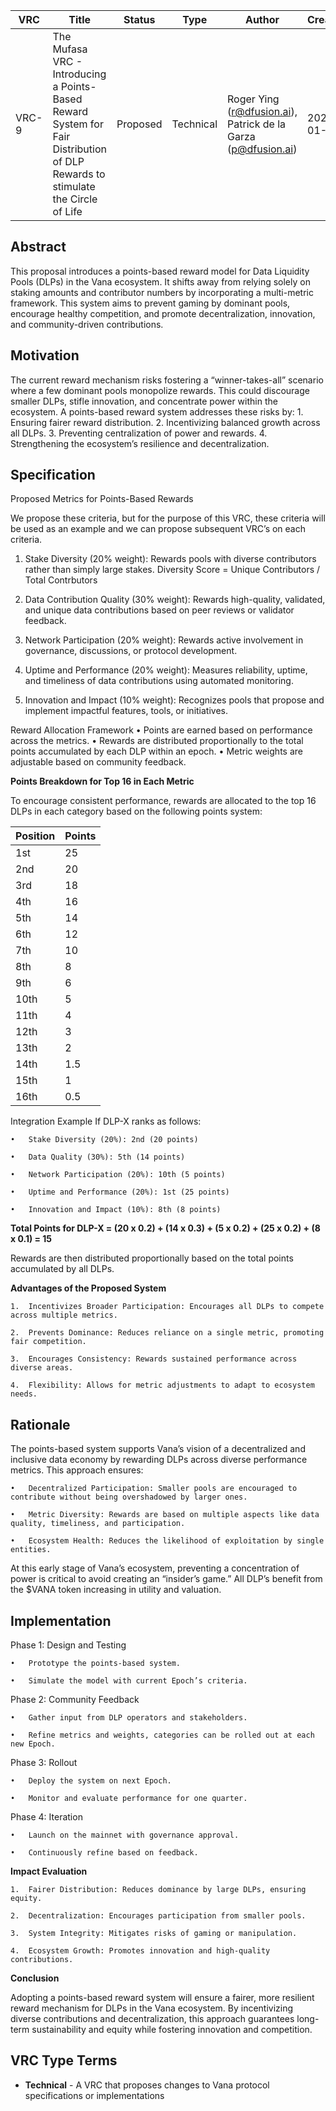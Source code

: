 | VRC | Title | Status | Type | Author | Created |
|-----|--------|--------|------|---------|----------|
| VRC-9 | The Mufasa VRC -  Introducing a Points-Based Reward System for Fair Distribution of DLP Rewards to stimulate the Circle of Life | Proposed | Technical  | Roger Ying (r@dfusion.ai), Patrick de la Garza (p@dfusion.ai) | 2025-01-13 |

## Abstract

This proposal introduces a points-based reward model for Data Liquidity Pools (DLPs) in the Vana ecosystem. It shifts away from relying solely on staking amounts and contributor numbers by incorporating a multi-metric framework. This system aims to prevent gaming by dominant pools, encourage healthy competition, and promote decentralization, innovation, and community-driven contributions.

## Motivation

The current reward mechanism risks fostering a “winner-takes-all” scenario where a few dominant pools monopolize rewards. This could discourage smaller DLPs, stifle innovation, and concentrate power within the ecosystem.
A points-based reward system addresses these risks by:
	1.	Ensuring fairer reward distribution.
	2.	Incentivizing balanced growth across all DLPs.
	3.	Preventing centralization of power and rewards.
	4.	Strengthening the ecosystem’s resilience and decentralization.
 
## Specification

Proposed Metrics for Points-Based Rewards

We propose these criteria, but for the purpose of this VRC, these criteria will be used as an example and we can propose subsequent VRC’s on each criteria. 

1.	Stake Diversity (20% weight):
Rewards pools with diverse contributors rather than simply large stakes. Diversity Score = Unique Contributors / Total Contrbutors

2.	Data Contribution Quality (30% weight):
Rewards high-quality, validated, and unique data contributions based on peer reviews or validator feedback.

3.	Network Participation (20% weight):
Rewards active involvement in governance, discussions, or protocol development.

4.	Uptime and Performance (20% weight):
Measures reliability, uptime, and timeliness of data contributions using automated monitoring.

5.	Innovation and Impact (10% weight):
Recognizes pools that propose and implement impactful features, tools, or initiatives.

Reward Allocation Framework
	•	Points are earned based on performance across the metrics.
	•	Rewards are distributed proportionally to the total points accumulated by each DLP within an epoch.
	•	Metric weights are adjustable based on community feedback.

**Points Breakdown for Top 16 in Each Metric**

To encourage consistent performance, rewards are allocated to the top 16 DLPs in each category based on the following points system:


|Position | Points|
|---|---|
|1st | 25|
|2nd | 20|
|3rd | 18|
|4th | 16|
|5th | 14|
|6th | 12|
|7th | 10|
|8th | 8|
|9th | 6|
|10th | 5|
|11th | 4|
|12th | 3|
|13th | 2|
|14th | 1.5|
|15th | 1|
|16th | 0.5|



Integration Example
If DLP-X ranks as follows:

	•	Stake Diversity (20%): 2nd (20 points)
 
	•	Data Quality (30%): 5th (14 points)
 
	•	Network Participation (20%): 10th (5 points)
 
	•	Uptime and Performance (20%): 1st (25 points)
 
	•	Innovation and Impact (10%): 8th (8 points)
 

**Total Points for DLP-X = (20 x 0.2) + (14 x 0.3) + (5 x 0.2) + (25 x 0.2) + (8 x 0.1) = 15**

Rewards are then distributed proportionally based on the total points accumulated by all DLPs.

**Advantages of the Proposed System**

	1.	Incentivizes Broader Participation: Encourages all DLPs to compete across multiple metrics.
 
	2.	Prevents Dominance: Reduces reliance on a single metric, promoting fair competition.
 
	3.	Encourages Consistency: Rewards sustained performance across diverse areas.
 
	4.	Flexibility: Allows for metric adjustments to adapt to ecosystem needs.
 
 
## Rationale

The points-based system supports Vana’s vision of a decentralized and inclusive data economy by rewarding DLPs across diverse performance metrics. This approach ensures:

	•	Decentralized Participation: Smaller pools are encouraged to contribute without being overshadowed by larger ones.
 
	•	Metric Diversity: Rewards are based on multiple aspects like data quality, timeliness, and participation.
 
	•	Ecosystem Health: Reduces the likelihood of exploitation by single entities.
 
At this early stage of Vana’s ecosystem, preventing a concentration of power is critical to avoid creating an “insider’s game.” All DLP’s benefit from the $VANA token increasing in utility and valuation. 



## Implementation

Phase 1: Design and Testing

	•	Prototype the points-based system.
 
	•	Simulate the model with current Epoch’s criteria.

Phase 2: Community Feedback

	•	Gather input from DLP operators and stakeholders.
 
	•	Refine metrics and weights, categories can be rolled out at each new Epoch.
 

Phase 3: Rollout

	•	Deploy the system on next Epoch. 
 
	•	Monitor and evaluate performance for one quarter.
 

Phase 4: Iteration

	•	Launch on the mainnet with governance approval.
 
	•	Continuously refine based on feedback.
 

**Impact Evaluation**

	1.	Fairer Distribution: Reduces dominance by large DLPs, ensuring equity.
 
	2.	Decentralization: Encourages participation from smaller pools.
 
	3.	System Integrity: Mitigates risks of gaming or manipulation.
 
 	4.	Ecosystem Growth: Promotes innovation and high-quality contributions.
  

**Conclusion**

Adopting a points-based reward system will ensure a fairer, more resilient reward mechanism for DLPs in the Vana ecosystem. By incentivizing diverse contributions and decentralization, this approach guarantees long-term sustainability and equity while fostering innovation and competition.




## VRC Type Terms

- **Technical** - A VRC that proposes changes to Vana protocol specifications or implementations
